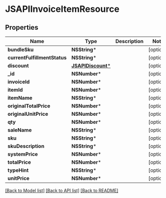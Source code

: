 # JSAPIInvoiceItemResource

## Properties
Name | Type | Description | Notes
------------ | ------------- | ------------- | -------------
**bundleSku** | **NSString*** |  | [optional] 
**currentFulfillmentStatus** | **NSString*** |  | [optional] 
**discount** | [**JSAPIDiscount***](JSAPIDiscount.md) |  | [optional] 
**_id** | **NSNumber*** |  | [optional] 
**invoiceId** | **NSNumber*** |  | [optional] 
**itemId** | **NSNumber*** |  | [optional] 
**itemName** | **NSString*** |  | [optional] 
**originalTotalPrice** | **NSNumber*** |  | [optional] 
**originalUnitPrice** | **NSNumber*** |  | [optional] 
**qty** | **NSNumber*** |  | [optional] 
**saleName** | **NSString*** |  | [optional] 
**sku** | **NSString*** |  | [optional] 
**skuDescription** | **NSString*** |  | [optional] 
**systemPrice** | **NSNumber*** |  | [optional] 
**totalPrice** | **NSNumber*** |  | [optional] 
**typeHint** | **NSString*** |  | [optional] 
**unitPrice** | **NSNumber*** |  | [optional] 

[[Back to Model list]](../README.md#documentation-for-models) [[Back to API list]](../README.md#documentation-for-api-endpoints) [[Back to README]](../README.md)


